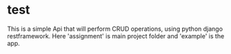 # test
This is a simple Api that will perform CRUD operations, using python django restframework. Here 'assignment' is main project folder and 'example' is the app.
